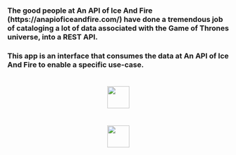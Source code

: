<h3>The good people at An API of Ice And Fire (https://anapioficeandfire.com/) have done a
tremendous job of cataloging a lot of data associated with the Game of Thrones universe, into
a REST API.
</h3>

<h3>This app is an interface that consumes the data at An API of Ice And Fire to enable a specific use-case.</h3>

<h1 align="center">
    <img height="50" src="https://user-images.githubusercontent.com/36642146/178210924-9bc23822-c924-4a26-9053-5c628f931b78.png">
</h1>


<h1 align="center">
    <img height="50" src="https://user-images.githubusercontent.com/36642146/178212059-2e47ff7b-ec03-4a4d-8fc3-418aa1f5f65a.png">
</h1>